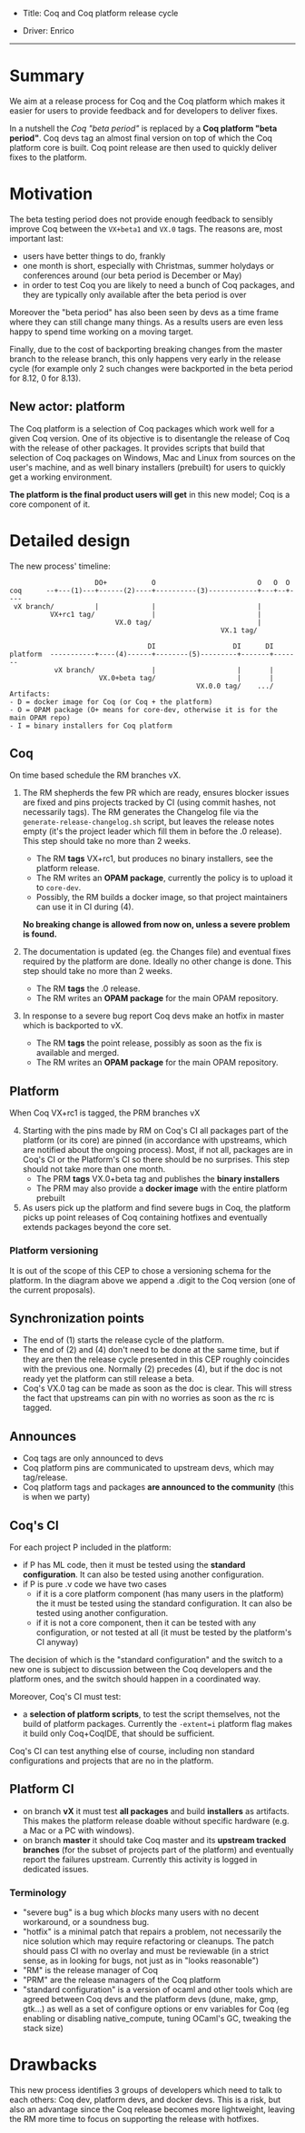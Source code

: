 - Title: Coq and Coq platform release cycle

- Driver: Enrico

----

# Summary

We aim at a release process for Coq and the Coq platform which makes it
easier for users to provide feedback and for developers to deliver fixes.

In a nutshell the *Coq "beta period"* is replaced by a **Coq platform "beta period"**.
Coq devs tag an almost final version on top of which the Coq platform core is
built. Coq point release are then used to quickly deliver fixes
to the platform.

# Motivation

The beta testing period does not provide enough feedback to sensibly improve
Coq between the `VX+beta1` and `VX.0` tags. The reasons are, most important
last:
- users have better things to do, frankly
- one month is short, especially with Christmas, summer holydays or conferences
  around (our beta period is December or May)
- in order to test Coq you are likely to need a bunch of Coq packages, and they
  are typically only available after the beta period is over

Moreover the "beta period" has also been seen by devs as a time frame where
they can still change many things. As a results users are even less happy
to spend time working on a moving target.

Finally, due to the cost of backporting breaking changes from the master
branch to the release branch, this only happens very early in the release
cycle (for example only 2 such changes were backported in the beta period
for 8.12, 0 for 8.13).

## New actor: platform

The Coq platform is a selection of Coq packages which work well
for a given Coq version. One of its objective is to disentangle the release
of Coq with the release of other packages. It provides scripts that build
that selection of Coq packages on Windows, Mac and Linux from sources
on the user's machine, and as well binary installers (prebuilt) for users
to quickly get a working environment.

**The platform is the final product users will get** in this new model;
Coq is a core component of it.

# Detailed design

The new process' timeline:
```
                     DO+           O                         O   O  O
coq      --+---(1)---+------(2)----+----------(3)------------+---+--+----
 vX branch/          |             |                         |
          VX+rc1 tag/              |                         |
                          VX.0 tag/                          |
                                                    VX.1 tag/
   
                                  DI                   DI      DI
platform  -----------+----(4)------+--------(5)---------+-------+-------
           vX branch/              |                    |       |
                      VX.0+beta tag/                    |       |
                                              VX.0.0 tag/    .../
Artifacts:
- D = docker image for Coq (or Coq + the platform)
- O = OPAM package (O+ means for core-dev, otherwise it is for the main OPAM repo)
- I = binary installers for Coq platform
```

## Coq

On time based schedule the RM branches vX.

1. The RM shepherds the few PR which are ready, ensures blocker issues are fixed
   and pins projects tracked by CI (using commit hashes, not necessarily tags).
   The RM generates the Changelog file via the `generate-release-changelog.sh`
   script, but leaves the release notes empty (it's the project leader which
   fill them in before the .0 release).
   This step should take no more than 2 weeks.
   - The RM **tags** VX+rc1, but produces no binary installers, see the platform release.
   - The RM writes an **OPAM package**, currently the policy is to upload it to
     `core-dev`.
   - Possibly, the RM builds a docker image, so that project maintainers can use it
     in CI during (4).
   
   **No breaking change is allowed from now on, unless a severe problem is found.**
2. The documentation is updated (eg. the Changes file) and eventual fixes
   required by the platform are done. Ideally no other change is done.
   This step should take no more than 2 weeks.
   - The RM **tags** the .0 release.
   - The RM writes an **OPAM package** for the main OPAM repository.
3. In response to a severe bug report Coq devs make an hotfix in master which is
   backported to vX.
   - The RM **tags** the point release, possibly as soon
    as the fix is available and merged.
   - The RM writes an **OPAM package** for the main OPAM repository.

## Platform

When Coq VX+rc1 is tagged, the PRM branches vX

4. Starting with the pins made by RM on Coq's CI all packages part of the
   platform (or its core) are pinned (in accordance with upstreams, which are
   notified about the ongoing process). Most, if not all, packages are in Coq's
   CI or the Platform's CI so there should be no surprises.
   This step should not take more than one month.
   - The PRM **tags** VX.0+beta tag and publishes the **binary installers**
   - The PRM may also provide a **docker image** with the entire platform prebuilt
5. As users pick up the platform and find severe bugs in Coq, the platform picks
   up point releases of Coq containing hotfixes and eventually extends packages
   beyond the core set.

### Platform versioning

It is out of the scope of this CEP to chose a versioning schema for the
platform. In the diagram above we append a .digit to the Coq version (one
of the current proposals).

## Synchronization points

- The end of (1) starts the release cycle of the platform.
- The end of (2) and (4) don't need to be done at the same time, but if they
  are then the release cycle presented in this CEP roughly coincides with the
  previous one. Normally (2) precedes (4), but if the doc is not ready yet
  the platform can still release a beta.
- Coq's VX.0 tag can be made as soon as the doc is clear. This will stress the
  fact that upstreams can pin with no worries as soon as the rc is tagged.

## Announces

- Coq tags are only announced to devs
- Coq platform pins are communicated to upstream devs, which may tag/release.
- Coq platform tags and packages **are announced to the community** (this is
  when we party)

## Coq's CI

For each project P included in the platform:

- if P has ML code, then it must be tested using the **standard configuration**.
  It can also be tested using another configuration.
- if P is pure .v code we have two cases
  - if it is a core platform component (has many users in the platform) the it
    must be tested using the standard configuration. It can also be tested using
    another configuration.
  - if it is not a core component, then it can be tested with any configuration,
    or not tested at all (it must be tested by the platform's CI anyway)

The decision of which is the "standard configuration" and the switch to a new
one is subject to discussion between the Coq developers and the platform ones,
and the switch should happen in a coordinated way.

Moreover, Coq's CI must test:
- a **selection of platform scripts**, to test the script themselves,
  not the build of platform packages. Currently the `-extent=i` platform flag
  makes it build only Coq+CoqIDE, that should be sufficient.

Coq's CI can test anything else of course, including non standard
configurations and projects that are no in the platform.

## Platform CI

- on branch **vX** it must test **all packages** and build **installers** as artifacts.
  This makes the platform release doable without specific hardware (e.g. a Mac
  or a PC with windows).
- on branch **master** it should take Coq master and its **upstream tracked branches**
  (for the subset of projects part of the platform) and eventually report the
  failures upstream. Currently this activity is logged in dedicated issues.

### Terminology
- "severe bug" is a bug which *blocks* many users with no decent workaround,
  or a soundness bug.
- "hotfix" is a minimal patch that repairs a problem, not necessarily the nice
  solution which may require refactoring or cleanups. The patch should pass CI
  with no overlay and must be reviewable (in a strict sense, as in looking for
  bugs, not just as in "looks reasonable")
- "RM" is the release manager of Coq
- "PRM" are the release managers of the Coq platform
- "standard configuration" is a version of ocaml and other tools which are
  agreed between Coq devs and the platform devs (dune, make, gmp, gtk...) as
  well as a set of configure options or env variables for Coq (eg enabling or
  disabling native_compute, tuning OCaml's GC, tweaking the stack size)

# Drawbacks

This new process identifies 3 groups of developers which need to talk to each
others: Coq dev, platform devs, and docker devs. This is a risk, but also an
advantage since the Coq release becomes more lightweight, leaving the RM
more time to focus on supporting the release with hotfixes.
